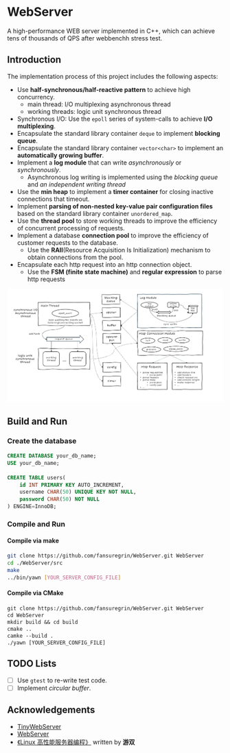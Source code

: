 # WebServer

A high-performance WEB server implemented in C++, which can achieve tens of thousands of QPS after webbenchh stress test.

## Introduction
The implementation process of this project includes the following aspects:
- Use **half-synchronous/half-reactive pattern** to achieve high concurrency.
    - main thread: I/O multiplexing asynchronous thread
    - working threads: logic unit synchronous thread
- Synchronous I/O: Use the `epoll` series of system-calls to achieve **I/O multiplexing**.
- Encapsulate the standard library container `deque` to implement **blocking queue**.
- Encapsulate the standard library container `vector<char>` to implement an **automatically growing buffer**.
- Implement a **log module** that can write *asynchronously* or *synchronously*.
    - Asynchronous log writing is implemented using the *blocking queue* and *an independent writing thread*
- Use the **min heap** to implement a **timer container** for closing inactive connections that timeout.
- Implement **parsing of non-nested key-value pair configuration files** based on the standard library container `unordered_map`.
- Use the **thread pool** to store working threads to improve the efficiency of concurrent processing of requests.
- Implement a database **connection pool** to improve the efficiency of customer requests to the database.
    - Use the **RAII**(Resource Acquisition Is Initialization) mechanism to obtain connections from the pool.
- Encapsulate each http request into an http connection object.
    - Use the **FSM (finite state machine)** and **regular expression** to parse http requests

![webserver_arch](./docs/imgs/webserver_arch.png)

## Build and Run

### Create the database
```sql
CREATE DATABASE your_db_name;
USE your_db_name;

CREATE TABLE users(
    id INT PRIMARY KEY AUTO_INCREMENT,
    username CHAR(50) UNIQUE KEY NOT NULL,
    password CHAR(50) NOT NULL
) ENGINE=InnoDB;
```
### Compile and Run
#### Compile via make
```bash
git clone https://github.com/fansuregrin/WebServer.git WebServer
cd ./WebServer/src
make
../bin/yawn [YOUR_SERVER_CONFIG_FILE]
```
#### Compile via CMake
```shell
git clone https://github.com/fansuregrin/WebServer.git WebServer
cd WebServer
mkdir build && cd build
cmake ..
camke --build .
./yawn [YOUR_SERVER_CONFIG_FILE]
```

## TODO Lists
- [ ] Use `gtest` to re-write test code.
- [ ] Implement *circular buffer*.

## Acknowledgements
- [TinyWebServer](https://github.com/qinguoyi/TinyWebServer)
- [WebServer](https://github.com/markparticle/WebServer)
- [《Linux 高性能服务器编程》](https://course.cmpreading.com/web/refbook/detail/5068/208) written by **游双**